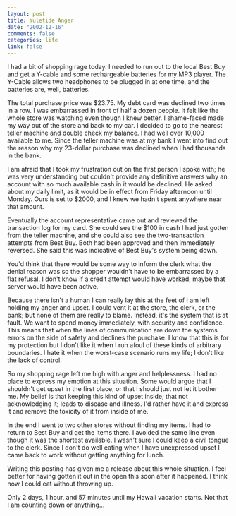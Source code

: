```yaml
--- 
layout: post
title: Yuletide Anger
date: "2002-12-16"
comments: false
categories: life
link: false
---
```

I had a bit of shopping rage today. I needed to run out to the local Best Buy and get a Y-cable and some rechargeable batteries for my MP3 player. The Y-Cable allows two headphones to be plugged in at one time, and the batteries are, well, batteries.

The total purchase price was $23.75. My debt card was declined two times in a row. I was embarrassed in front of half a dozen people. It felt like the whole store was watching even though I knew better. I shame-faced made my way out of the store and back to my car. I decided to go to the nearest teller machine and double check my balance. I had well over 10,000 available to me. Since the teller machine was at my bank I went into find out the reason why my 23-dollar purchase was declined when I had thousands in the bank.

I am afraid that I took my frustration out on the first person I spoke with; he was very understanding but couldn't provide any definitive answers why an account with so much available cash in it would be declined. He asked about my daily limit, as it would be in effect from Friday afternoon until Monday. Ours is set to $2000, and I knew we hadn't spent anywhere near that amount.

Eventually the account representative came out and reviewed the transaction log for my card. She could see the $100 in cash I had just gotten from the teller machine, and she could also see the two-transaction attempts from Best Buy. Both had been approved and then immediately reversed. She said this was indicative of Best Buy's system being down.

You'd think that there would be some way to inform the clerk what the denial reason was so the shopper wouldn't have to be embarrassed by a flat refusal. I don't know if a credit attempt would have worked; maybe that server would have been active.

Because there isn't a human I can really lay this at the feet of I am left holding my anger and upset. I could vent it at the store, the clerk, or the bank; but none of them are really to blame. Instead, it's the system that is at fault. We want to spend money immediately, with security and confidence. This means that when the lines of communication are down the systems errors on the side of safety and declines the purchase. I know that this is for my protection but I don't like it when I run afoul of these kinds of arbitrary boundaries. I hate it when the worst-case scenario runs my life; I don't like the lack of control.

So my shopping rage left me high with anger and helplessness. I had no place to express my emotion at this situation. Some would argue that I shouldn't get upset in the first place, or that I should just not let it bother me.  My belief is that keeping this kind of upset inside; that not acknowledging it; leads to disease and illness. I'd rather have it and express it and remove the toxicity of it from inside of me.

In the end I went to two other stores without finding my items. I had to return to Best Buy and get the items there. I avoided the same line even though it was the shortest available. I wasn't sure I could keep a civil tongue to the clerk. Since I don't do well eating when I have unexpressed upset I came back to work without getting anything for lunch.

Writing this posting has given me a release about this whole situation. I feel better for having gotten it out in the open this soon after it happened. I think now I could eat without throwing up.

Only 2 days, 1 hour, and 57 minutes until my Hawaii vacation starts. Not that I am counting down or anything...
